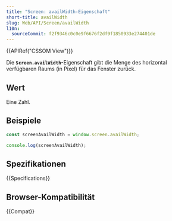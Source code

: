 ```yaml
---
title: "Screen: availWidth-Eigenschaft"
short-title: availWidth
slug: Web/API/Screen/availWidth
l10n:
  sourceCommit: f2f9346c0c0e9f6676f2df9f1850933e274401de
---
```


{{APIRef("CSSOM View")}}

Die **`Screen.availWidth`**-Eigenschaft gibt die Menge des horizontal verfügbaren Raums (in Pixel) für das Fenster zurück.

## Wert

Eine Zahl.

## Beispiele

```js
const screenAvailWidth = window.screen.availWidth;

console.log(screenAvailWidth);
```

## Spezifikationen

{{Specifications}}

## Browser-Kompatibilität

{{Compat}}
